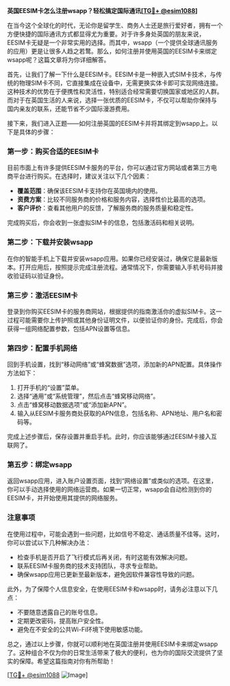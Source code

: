 **英国EESIM卡怎么注册wsapp？轻松搞定国际通讯[[TG💪+ @esim1088](https://t.me/s/esim1088)]**

在当今这个全球化的时代，无论你是留学生、商务人士还是旅行爱好者，拥有一个方便快捷的国际通讯方式都显得尤为重要。对于许多身处英国的朋友来说，EESIM卡无疑是一个非常实用的选择。而其中，wsapp（一个提供全球通讯服务的应用）更是让很多人趋之若鹜。那么，如何注册并使用英国的EESIM卡来绑定wsapp呢？这篇文章将为你详细解答。

首先，让我们了解一下什么是EESIM卡。EESIM卡是一种嵌入式SIM卡技术，与传统的物理SIM卡不同，它直接集成在设备中，无需更换实体卡即可实现网络连接。这种技术的优势在于便携性和灵活性，特别适合经常需要切换国家或地区的人群。而对于在英国生活的人来说，选择一张优质的EESIM卡，不仅可以帮助你保持与国内亲友的联系，还能节省不少国际漫游费用。

接下来，我们进入正题——如何注册英国的EESIM卡并将其绑定到wsapp上。以下是具体的步骤：

### 第一步：购买合适的EESIM卡

目前市面上有许多提供EESIM卡服务的平台，你可以通过官方网站或者第三方电商平台进行购买。在选择时，建议关注以下几个因素：
- **覆盖范围**：确保该EESIM卡支持你在英国境内的使用。
- **资费方案**：比较不同服务商的价格和服务内容，选择性价比最高的选项。
- **客户评价**：查看其他用户的反馈，了解服务商的服务质量和稳定性。

完成购买后，你会收到一张虚拟SIM卡的信息，包括激活码和相关说明。

### 第二步：下载并安装wsapp

在你的智能手机上下载并安装wsapp应用。如果你已经安装过，确保它是最新版本。打开应用后，按照提示完成注册流程。通常情况下，你需要输入手机号码并接收验证码以验证身份。

### 第三步：激活EESIM卡

登录到你购买EESIM卡的服务商网站，根据提供的指南激活你的虚拟SIM卡。这一过程可能需要你上传护照或其他身份证明文件，以便验证你的身份。完成后，你会获得一组网络配置参数，包括APN设置等信息。

### 第四步：配置手机网络

回到手机设置，找到“移动网络”或“蜂窝数据”选项，添加新的APN配置。具体操作方法如下：
1. 打开手机的“设置”菜单。
2. 选择“通用”或“系统管理”，然后点击“蜂窝移动网络”。
3. 点击“蜂窝移动数据选项”或“添加新APN”。
4. 输入从EESIM卡服务商处获取的APN信息，包括名称、APN地址、用户名和密码等。

完成上述步骤后，保存设置并重启手机。此时，你应该能够通过EESIM卡接入互联网了。

### 第五步：绑定wsapp

返回wsapp应用，进入账户设置页面，找到“网络设置”或类似的选项。在这里，你可以手动选择使用的网络运营商。如果一切正常，wsapp会自动检测到你的EESIM卡，并开始使用其提供的网络服务。

### 注意事项

在使用过程中，可能会遇到一些问题，比如信号不稳定、通话质量不佳等。这时，你可以尝试以下几种解决办法：
- 检查手机是否开启了飞行模式后再关闭，有时这能有效解决问题。
- 联系EESIM卡服务商的技术支持团队，寻求专业帮助。
- 确保wsapp应用已更新至最新版本，避免因软件兼容性导致的问题。

此外，为了保障个人信息安全，在使用EESIM卡和wsapp时，请务必注意以下几点：
- 不要随意透露自己的账号信息。
- 定期更改密码，提高账户安全性。
- 避免在不安全的公共Wi-Fi环境下使用敏感功能。

总之，通过以上步骤，你就可以顺利地在英国注册并使用EESIM卡来绑定wsapp了。这种组合不仅为你的日常生活带来了极大的便利，也为你的国际交流提供了坚实的保障。希望这篇指南对你有所帮助！

[[TG💪+ @esim1088](https://t.me/s/esim1088) ![Image](https://i.postimg.cc/4NQfJmqS/Snipaste-2025-05-13-00-14-12.png)]
